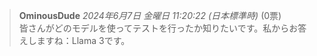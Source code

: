 > **OminousDude** *2024年6月7日 金曜日 11:20:22 (日本標準時)* (0票)  
> 皆さんがどのモデルを使ってテストを行ったか知りたいです。私からお答えしますね：Llama 3です。

